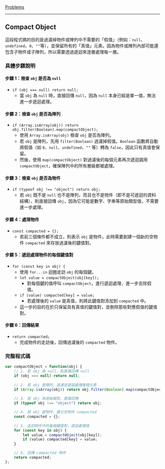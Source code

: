 [Problems](https://leetcode.com/problems/compact-object/?envType=study-plan-v2&envId=30-days-of-javascript)

---

## Compact Object

這段程式碼的目的是過濾掉物件或陣列中不需要的「假值」（例如：`null`、`undefined`、`0`、`""`等），並保留所有的「真值」元素。因為物件或陣列內部可能還包含子物件或子陣列，所以需要透過遞迴來逐層處理每一層。

### 具體步驟說明
#### 步驟 1：檢查 `obj` 是否為 `null`
- `if (obj === null) return null;`
   - 當 `obj` 為 `null` 時，直接回傳 `null`，因為 `null` 本身已經是單一值，無法進一步遞迴處理。

#### 步驟 2：檢查 `obj` 是否為陣列
- `if (Array.isArray(obj)) return obj.filter(Boolean).map(compactObject);`
   - 使用 `Array.isArray(obj)` 檢查 `obj` 是否為陣列。
   - 若 `obj` 是陣列，先用 `filter(Boolean)` 過濾掉假值。`Boolean` 函數將自動將假值（如 `0`、`null`、`undefined`、`""` 等）轉為 `false`，因此只有真值會保留。
   - 然後，使用 `map(compactObject)` 對過濾後的每個元素再次遞迴調用 `compactObject`，確保陣列中的所有層級都被處理。

#### 步驟 3：檢查 `obj` 是否為物件
- `if (typeof obj !== "object") return obj;`
   - 若 `obj` 既不是 `null` 也不是陣列，而且也不是物件（即不是可遞迴的資料結構），則直接回傳 `obj`，因為它可能是數字、字串等原始類型值，不需要進一步處理。

#### 步驟 4：處理物件
- `const compacted = {};`
   - 若前三個條件都不成立，則表示 `obj` 是物件。此時需要創建一個新的空物件 `compacted` 來存放過濾後的鍵值對。

#### 步驟 5：遞迴處理物件的每個鍵值對
- `for (const key in obj) {`
   - 使用 `for...in` 迴圈走訪 `obj` 的每個鍵。
   - `let value = compactObject(obj[key]);`
     - 對每個鍵的值呼叫 `compactObject`，進行遞迴處理，進一步去除假值。
   - `if (value) compacted[key] = value;`
     - 若處理後的 `value` 是真值，則將此鍵值對添加到 `compacted` 中。
   - 這一步的目的在於只保留具有真值的鍵值對，並刪除那些對應假值的鍵值對。

#### 步驟 6：回傳結果
- `return compacted;`
   - 完成物件的走訪後，回傳過濾後的 `compacted` 物件。

### 完整程式碼
```javascript
var compactObject = function(obj) {
    // 1. 若 obj 為 null，則直接回傳 null
    if (obj === null) return null;
    
    // 2. 若 obj 是陣列，過濾並遞迴處理每個元素
    if (Array.isArray(obj)) return obj.filter(Boolean).map(compactObject);
    
    // 3. 若 obj 為原始類型，直接回傳
    if (typeof obj !== "object") return obj;

    // 4. 若 obj 是物件，建立空物件 compacted
    const compacted = {};
    
    // 5. 走訪物件中的每個鍵值對，遞迴處理值
    for (const key in obj) {
        let value = compactObject(obj[key]);
        if (value) compacted[key] = value;
    }

    // 6. 回傳 compacted 物件
    return compacted;
};
```

